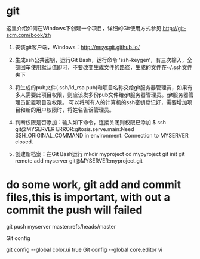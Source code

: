git 
====================================

这里介绍如何在Windows下创建一个项目，详细的Git使用方式参见
http://git-scm.com/book/zh

1.  安装git客户端，Windows：http://msysgit.github.io/
2.  生成ssh公共密钥，运行Git Bash，运行命令 ‘ssh-keygen’，有三次输入，全部回车使用默认值即可，不要改变生成文件的路径，生成的文件在~/.ssh文件夹下

3. 将生成的pub文件(.ssh/id_rsa.pub)和项目名称交给git服务器管理员，如果有多人需要此项目权限，则应该发多份pub文件给git服务器管理员。git服务器管理员配置项目及权限。
可以将所有人的计算机的ssh密钥登记好，需要增加项目和新的用户权限时，将姓名告诉管理员。
4. 判断权限是否添加：输入如下命令，连接关闭则权限已添加
$ ssh git@MYSERVER
ERROR:gitosis.serve.main:Need SSH_ORIGINAL_COMMAND in environment.
Connection to MYSERVER closed.

5. 创建新档案：在Git Bash运行
mkdir myproject
cd mypyroject
git init
git remote add myserver git@MYSERVER:myproject.git
# do some work, git add and commit files,this is important, with out a commit the push will failed

git push myserver master:refs/heads/master





Git config

git config --global color.ui true
Git config --global core.editor vi
